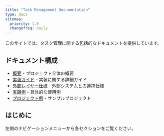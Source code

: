 ```yaml
---
title: "Task Management Documentation"
type: docs
sitemap:
  priority: 1.0
  changefreq: daily
---
```


このサイトでは、タスク管理に関する包括的なドキュメントを提供しています。

## ドキュメント構成

- [概要](/overview/) - プロジェクト全体の概要
- [実装ガイド](/implementation-guide/) - 実装に関する詳細ガイド
- [外部レイヤー仕様](/external-layer/) - 外部システムとの連携仕様
- [実践例](/practical-example/) - 具体的な使用例
- [プロジェクト例](/example-project/) - サンプルプロジェクト

## はじめに

左側のナビゲーションメニューから各セクションをご覧ください。
